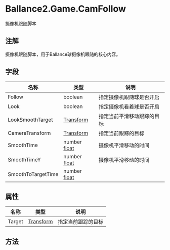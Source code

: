 ﻿# Ballance2.Game.CamFollow 
摄像机跟随脚本

## 注解

摄像机跟随脚本，用于Ballance球摄像机跟随的核心内容。

## 字段

|名称|类型|说明|
|---|---|---|
|Follow|boolean |指定摄像机跟随球是否开启|
|Look|boolean |指定摄像机看着球是否开启|
|LookSmoothTarget|[Transform](https://docs.unity3d.com/ScriptReference/Transform.html) |指定当前平滑移动跟踪的目标|
|CameraTransform|[Transform](https://docs.unity3d.com/ScriptReference/Transform.html) |指定当前跟踪的目标|
|SmoothTime|number [float](../types.md)|摄像机平滑移动的时间|
|SmoothTimeY|number [float](../types.md)|摄像机平滑移动的时间|
|SmoothToTargetTime|number [float](../types.md)||
## 属性

|名称|类型|说明|
|---|---|---|
|Target|[Transform](https://docs.unity3d.com/ScriptReference/Transform.html) |指定当前跟踪的目标|

## 方法

